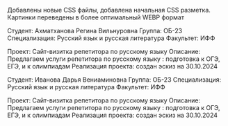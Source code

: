 Добавлены новые CSS файлы, добавлена начальная CSS разметка.
Картинки переведены в более оптимальный WEBP формат 

Студент: Ахматханова Регина Вильнуровна 
Группа: ОБ-23
Специализация: Русский язык и русская литература 
Факультет: ИФФ

Проект: Сайт-визитка репетитора по русскому языку
Описание: Предлагаем услуги репетитора по русскому языку : подготовка к ОГЭ, ЕГЭ, и к олимпиадам
Реализация проекта: создан эскиз на 30.10.2024

Студент: Иванова Дарья Вениаминовна
Группа: ОБ-23
Специализация: Русский язык и русская литература 
Факультет: ИФФ

Проект: Сайт-визитка репетитора по русскому языку
Описание: Предлагаем услуги репетитора по русскому языку : подготовка к ОГЭ, ЕГЭ, и к олимпиадам
Реализация проекта: создан эскиз на 30.10.2024
